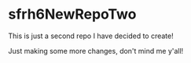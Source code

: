 # sfrh6NewRepoTwo
This is just a second repo I have decided to create!

Just making some more changes, don't mind me y'all!
